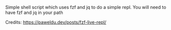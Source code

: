 Simple shell script which uses fzf and jq to do a simple repl. 
You will need to have fzf and jq in your path

Credits:
https://paweldu.dev/posts/fzf-live-repl/